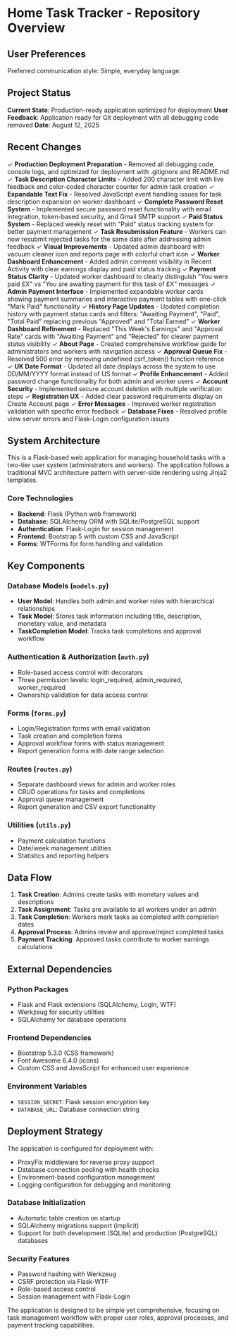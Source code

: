 # Home Task Tracker - Repository Overview

## User Preferences

Preferred communication style: Simple, everyday language.

## Project Status

**Current State**: Production-ready application optimized for deployment
**User Feedback**: Application ready for Git deployment with all debugging code removed
**Date**: August 12, 2025

## Recent Changes

✓ **Production Deployment Preparation** - Removed all debugging code, console logs, and optimized for deployment with .gitignore and README.md
✓ **Task Description Character Limits** - Added 200 character limit with live feedback and color-coded character counter for admin task creation
✓ **Expandable Text Fix** - Resolved JavaScript event handling issues for task description expansion on worker dashboard
✓ **Complete Password Reset System** - Implemented secure password reset functionality with email integration, token-based security, and Gmail SMTP support
✓ **Paid Status System** - Replaced weekly reset with "Paid" status tracking system for better payment management
✓ **Task Resubmission Feature** - Workers can now resubmit rejected tasks for the same date after addressing admin feedback
✓ **Visual Improvements** - Updated admin dashboard with vacuum cleaner icon and reports page with colorful chart icon
✓ **Worker Dashboard Enhancement** - Added admin comment visibility in Recent Activity with clear earnings display and paid status tracking
✓ **Payment Status Clarity** - Updated worker dashboard to clearly distinguish "You were paid £X" vs "You are awaiting payment for this task of £X" messages
✓ **Admin Payment Interface** - Implemented expandable worker cards showing payment summaries and interactive payment tables with one-click "Mark Paid" functionality
✓ **History Page Updates** - Updated completion history with payment status cards and filters: "Awaiting Payment", "Paid", "Total Paid" replacing previous "Approved" and "Total Earned"
✓ **Worker Dashboard Refinement** - Replaced "This Week's Earnings" and "Approval Rate" cards with "Awaiting Payment" and "Rejected" for clearer payment status visibility
✓ **About Page** - Created comprehensive workflow guide for administrators and workers with navigation access
✓ **Approval Queue Fix** - Resolved 500 error by removing undefined csrf_token() function reference
✓ **UK Date Format** - Updated all date displays across the system to use DD/MM/YYYY format instead of US format
✓ **Profile Enhancement** - Added password change functionality for both admin and worker users
✓ **Account Security** - Implemented secure account deletion with multiple verification steps
✓ **Registration UX** - Added clear password requirements display on Create Account page
✓ **Error Messages** - Improved worker registration validation with specific error feedback
✓ **Database Fixes** - Resolved profile view server errors and Flask-Login configuration issues

## System Architecture

This is a Flask-based web application for managing household tasks with a two-tier user system (administrators and workers). The application follows a traditional MVC architecture pattern with server-side rendering using Jinja2 templates.

### Core Technologies
- **Backend**: Flask (Python web framework)
- **Database**: SQLAlchemy ORM with SQLite/PostgreSQL support
- **Authentication**: Flask-Login for session management
- **Frontend**: Bootstrap 5 with custom CSS and JavaScript
- **Forms**: WTForms for form handling and validation

## Key Components

### Database Models (`models.py`)
- **User Model**: Handles both admin and worker roles with hierarchical relationships
- **Task Model**: Stores task information including title, description, monetary value, and metadata
- **TaskCompletion Model**: Tracks task completions and approval workflow

### Authentication & Authorization (`auth.py`)
- Role-based access control with decorators
- Three permission levels: login_required, admin_required, worker_required
- Ownership validation for data access control

### Forms (`forms.py`)
- Login/Registration forms with email validation
- Task creation and completion forms
- Approval workflow forms with status management
- Report generation forms with date range selection

### Routes (`routes.py`)
- Separate dashboard views for admin and worker roles
- CRUD operations for tasks and completions
- Approval queue management
- Report generation and CSV export functionality

### Utilities (`utils.py`)
- Payment calculation functions
- Date/week management utilities
- Statistics and reporting helpers

## Data Flow

1. **Task Creation**: Admins create tasks with monetary values and descriptions
2. **Task Assignment**: Tasks are available to all workers under an admin
3. **Task Completion**: Workers mark tasks as completed with completion dates
4. **Approval Process**: Admins review and approve/reject completed tasks
5. **Payment Tracking**: Approved tasks contribute to worker earnings calculations

## External Dependencies

### Python Packages
- Flask and Flask extensions (SQLAlchemy, Login, WTF)
- Werkzeug for security utilities
- SQLAlchemy for database operations

### Frontend Dependencies
- Bootstrap 5.3.0 (CSS framework)
- Font Awesome 6.4.0 (icons)
- Custom CSS and JavaScript for enhanced user experience

### Environment Variables
- `SESSION_SECRET`: Flask session encryption key
- `DATABASE_URL`: Database connection string

## Deployment Strategy

The application is configured for deployment with:
- ProxyFix middleware for reverse proxy support
- Database connection pooling with health checks
- Environment-based configuration management
- Logging configuration for debugging and monitoring

### Database Initialization
- Automatic table creation on startup
- SQLAlchemy migrations support (implicit)
- Support for both development (SQLite) and production (PostgreSQL) databases

### Security Features
- Password hashing with Werkzeug
- CSRF protection via Flask-WTF
- Role-based access control
- Session management with Flask-Login

The application is designed to be simple yet comprehensive, focusing on task management workflow with proper user roles, approval processes, and payment tracking capabilities.